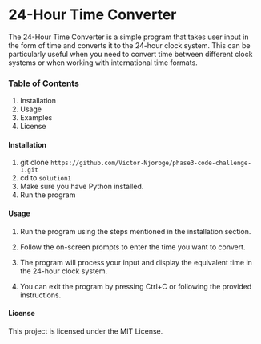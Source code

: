 # 24-Hour Time Converter


The 24-Hour Time Converter is a simple program that takes user input in the form of time and converts it to the 24-hour clock system. This can be particularly useful when you need to convert time between different clock systems or when working with international time formats.


### Table of Contents
1. Installation
2. Usage
3. Examples
4. License

#### Installation
1. git clone `https://github.com/Victor-Njoroge/phase3-code-challenge-1.git`
2. cd to `solution1`
3. Make sure you have Python installed.
4. Run the program

#### Usage
1. Run the program using the steps mentioned in the installation section.

2. Follow the on-screen prompts to enter the time you want to convert.

3. The program will process your input and display the equivalent time in the 24-hour clock system.

4. You can exit the program by pressing Ctrl+C or following the provided instructions.

#### License
This project is licensed under the MIT License.